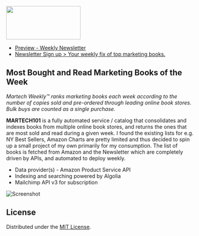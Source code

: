 <img src="https://raw.githubusercontent.com/mohapsat/martech101/master/martech_weekly_top100_logo.png" width="200" height="90"/>


- [Preview - Weekly Newsletter](https://us17.campaign-archive.com/?u=9e95db2f6a7bbb82bbbef27a7&id=16b0cae565)
- [Newsletter Sign up > Your weekly fix of top marketing books.](https://martech101.us17.list-manage.com/subscribe?u=9e95db2f6a7bbb82bbbef27a7&id=2ec66579e8)

## Most Bought and Read Marketing Books of the Week

*Martech Weekly™ ranks marketing books each week according to the number of copies sold and pre-ordered through leading online book stores. Bulk buys are counted as a single purchase.*

**MARTECH101** is a fully automated service / catalog that consolidates and indexes books from multiple online book stores, and returns the ones that are most sold and read during a given week. I found the existing lists for e.g. NY Best Sellers, Amazon Charts are pretty limited and thus decided to spin up a small project of my own primarily for my consumption. The list of books is fetched from Amazon and the Newsletter which are completely driven by APIs, and automated to deploy weekly.

- Data provider(s) - Amazon Product Service API
- Indexing and searching powered by Algolia
- Mailchimp API v3 for subscription


![Screenshot](https://raw.githubusercontent.com/mohapsat/martech101/master/images/mt101_home.png)

## License
Distributed under the [MIT License](LICENSE).
